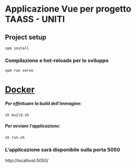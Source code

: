 # Applicazione Vue per progetto TAASS - UNITI

## Project setup
```
npm install
```

### Compilazione e hot-reloads per lo sviluppo
```
npm run serve
```

# <ins>Docker</ins>
##### Per effettuare la build dell'immagine:
```
sh build.sh
```
##### Per avviare l'applicazione:
```
sh run.sh
```

### L'applicazione sarà disponibile sulla porta 5050
http://localhost:5050/
